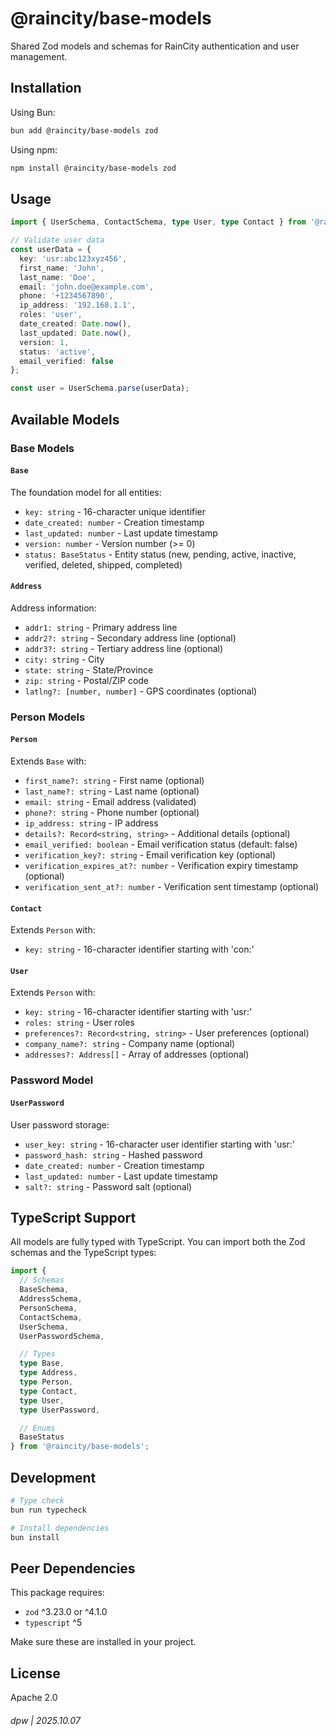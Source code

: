 # @raincity/base-models

Shared Zod models and schemas for RainCity authentication and user management.

## Installation

Using Bun:
```bash
bun add @raincity/base-models zod
```

Using npm:
```bash
npm install @raincity/base-models zod
```

## Usage

```typescript
import { UserSchema, ContactSchema, type User, type Contact } from '@raincity/base-models';

// Validate user data
const userData = {
  key: 'usr:abc123xyz456',
  first_name: 'John',
  last_name: 'Doe',
  email: 'john.doe@example.com',
  phone: '+1234567890',
  ip_address: '192.168.1.1',
  roles: 'user',
  date_created: Date.now(),
  last_updated: Date.now(),
  version: 1,
  status: 'active',
  email_verified: false
};

const user = UserSchema.parse(userData);
```

## Available Models

### Base Models

#### `Base`

The foundation model for all entities:

- `key: string` - 16-character unique identifier
- `date_created: number` - Creation timestamp
- `last_updated: number` - Last update timestamp
- `version: number` - Version number (>= 0)
- `status: BaseStatus` - Entity status (new, pending, active, inactive, verified, deleted, shipped, completed)

#### `Address`

Address information:

- `addr1: string` - Primary address line
- `addr2?: string` - Secondary address line (optional)
- `addr3?: string` - Tertiary address line (optional)
- `city: string` - City
- `state: string` - State/Province
- `zip: string` - Postal/ZIP code
- `latlng?: [number, number]` - GPS coordinates (optional)

### Person Models

#### `Person`

Extends `Base` with:

- `first_name?: string` - First name (optional)
- `last_name?: string` - Last name (optional)
- `email: string` - Email address (validated)
- `phone?: string` - Phone number (optional)
- `ip_address: string` - IP address
- `details?: Record<string, string>` - Additional details (optional)
- `email_verified: boolean` - Email verification status (default: false)
- `verification_key?: string` - Email verification key (optional)
- `verification_expires_at?: number` - Verification expiry timestamp (optional)
- `verification_sent_at?: number` - Verification sent timestamp (optional)

#### `Contact`

Extends `Person` with:

- `key: string` - 16-character identifier starting with 'con:'

#### `User`

Extends `Person` with:

- `key: string` - 16-character identifier starting with 'usr:'
- `roles: string` - User roles
- `preferences?: Record<string, string>` - User preferences (optional)
- `company_name?: string` - Company name (optional)
- `addresses?: Address[]` - Array of addresses (optional)

### Password Model

#### `UserPassword`

User password storage:

- `user_key: string` - 16-character user identifier starting with 'usr:'
- `password_hash: string` - Hashed password
- `date_created: number` - Creation timestamp
- `last_updated: number` - Last update timestamp
- `salt?: string` - Password salt (optional)

## TypeScript Support

All models are fully typed with TypeScript. You can import both the Zod schemas and the TypeScript types:

```typescript
import {
  // Schemas
  BaseSchema,
  AddressSchema,
  PersonSchema,
  ContactSchema,
  UserSchema,
  UserPasswordSchema,

  // Types
  type Base,
  type Address,
  type Person,
  type Contact,
  type User,
  type UserPassword,

  // Enums
  BaseStatus
} from '@raincity/base-models';
```

## Development

```bash
# Type check
bun run typecheck

# Install dependencies
bun install
```

## Peer Dependencies

This package requires:
- `zod` ^3.23.0 or ^4.1.0
- `typescript` ^5

Make sure these are installed in your project.

## License

Apache 2.0

###### dpw | 2025.10.07
